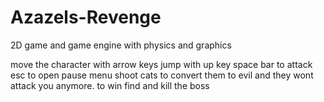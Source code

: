 # Azazels-Revenge
2D game and game engine with physics and graphics


move the character with arrow keys
jump with up key
space bar to attack
esc to open pause menu
shoot cats to convert them to evil and they wont attack you anymore.
to win find and kill the boss